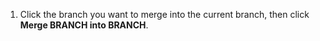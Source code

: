 1. Click the branch you want to merge into the current branch, then click **Merge BRANCH into BRANCH**.
